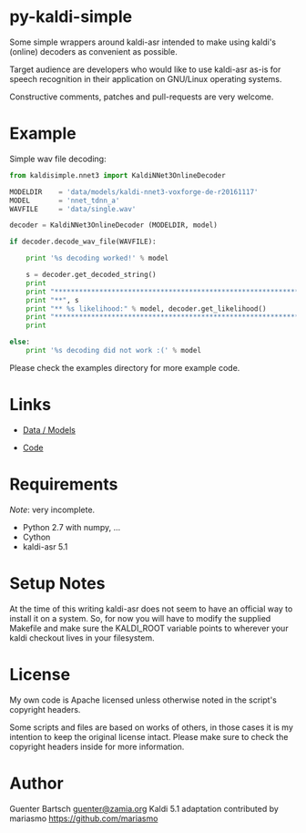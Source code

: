 # py-kaldi-simple

Some simple wrappers around kaldi-asr intended to make using kaldi's (online)
decoders as convenient as possible. 

Target audience are developers who would like to use kaldi-asr as-is for speech
recognition in their application on GNU/Linux operating systems.

Constructive comments, patches and pull-requests are very welcome.

Example
=======

Simple wav file decoding:

```python
from kaldisimple.nnet3 import KaldiNNet3OnlineDecoder

MODELDIR    = 'data/models/kaldi-nnet3-voxforge-de-r20161117'
MODEL       = 'nnet_tdnn_a'
WAVFILE     = 'data/single.wav'

decoder = KaldiNNet3OnlineDecoder (MODELDIR, model)

if decoder.decode_wav_file(WAVFILE):

    print '%s decoding worked!' % model

    s = decoder.get_decoded_string()
    print
    print "*****************************************************************"
    print "**", s
    print "** %s likelihood:" % model, decoder.get_likelihood()
    print "*****************************************************************"
    print

else:
    print '%s decoding did not work :(' % model

```

Please check the examples directory for more example code.

Links
=====

* [Data / Models](http://goofy.zamia.org/voxforge/ "models")

* [Code](https://github.com/gooofy/py-kaldi-simple "github")

Requirements
============

*Note*: very incomplete.

* Python 2.7 with numpy, ...
* Cython
* kaldi-asr 5.1

Setup Notes
===========

At the time of this writing kaldi-asr does not seem to have an official way to
install it on a system. So, for now you will have to modify the supplied
Makefile and make sure the KALDI\_ROOT variable points to wherever your kaldi
checkout lives in your filesystem.

License
=======

My own code is Apache licensed unless otherwise noted in the script's copyright
headers.

Some scripts and files are based on works of others, in those cases it is my
intention to keep the original license intact. Please make sure to check the
copyright headers inside for more information.

Author
======

Guenter Bartsch <guenter@zamia.org>
Kaldi 5.1 adaptation contributed by mariasmo https://github.com/mariasmo

